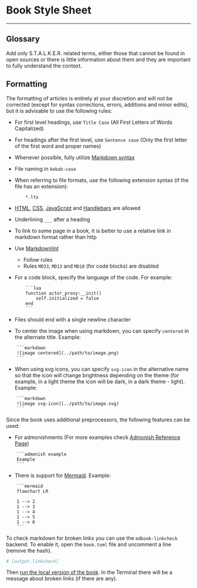 # Book Style Sheet

___

## Glossary

Add only S.T.A.L.K.E.R. related terms, either those that cannot be found in open sources or there is little information about them and they are important to fully understand the context.

## Formatting

The formatting of articles is entirely at your discretion and will not be corrected (except for syntax corrections, errors, additions and minor edits), but it is advisable to use the following rules:

- For first level headings, use `Title Case` (All First Letters of Words Capitalized)
- For headings after the first level, use `Sentence case` (Only the first letter of the first word and proper names)
- Whenever possible, fully utilize [Markdown syntax](https://rust-lang.github.io/mdBook/format/markdown.html)
- File naming in `kebab-case`
- When referring to file formats, use the following extension syntax (if the file has an extension):

    ```admonish example
        *.ltx
    ```

- [HTML](https://en.wikipedia.org/wiki/HTML), [CSS](https://en.wikipedia.org/wiki/CSS), [JavaScript](https://en.wikipedia.org/wiki/JavaScript) and [Handlebars](https://handlebarsjs.com/) are allowed
- Underlining `___` after a heading
- To link to some page in a book, it is better to use a relative link in markdown format rather than http
- Use [Markdownlint](https://marketplace.visualstudio.com/items?itemName=DavidAnson.vscode-markdownlint)
  - Follow rules
  - Rules `MD33`, `MD13` and `MD10` (for code blocks) are disabled
- For a code block, specify the language of the code. For example:

    ```admonish example
        ```lua
        function actor_proxy:__init()
	        self.initialized = false
        end
        ```
    ```

- Files should end with a single newline character

- To center the image when using markdown, you can specify `centered` in the alternate title. Example:

```admonish example
    ```markdown
    ![image centered](../path/to/image.png)
    ```
```

- When using svg icons, you can specify `svg-icon` in the alternative name so that the icon will change brightness depending on the theme (for example, in a light theme the icon will be dark, in a dark theme - light). Example:

```admonish example
    ```markdown
    ![image svg-icon](../path/to/image.svg)
    ```
```

Since the book uses additional preprocessors, the following features can be used:

- For admonishments (For more examples check [Admonish Reference Page](https://tommilligan.github.io/mdbook-admonish/reference.html))

```admonish example
    ```admonish example
    Example
    ```
```

- There is support for [Mermaid](https://mermaid.js.org/). Example:

```admonish example
    ```mermaid
    flowchart LR

    1 --> 2
    1 --> 3
    1 --> 4
    1 --> 5
    1 --> 6
    ```
```

To check markdown for broken links you can use the `mdbook-linkcheck` backend. To enable it, open the `book.toml` file and uncomment a line (remove the hash).

```toml
# [output.linkcheck]
```

Then [run the local version of the book](contributing.md#running-local-copy). In the Terminal there will be a message about broken links (if there are any).
